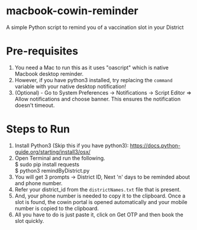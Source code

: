 # macbook-cowin-reminder
A simple Python script to remind you of a vaccination slot in your District

# Pre-requisites
1. You need a Mac to run this as it uses "oascript" which is native Macbook desktop reminder.
2. However, if you have python3 installed, try replacing the ```command``` variable with your native desktop notification!
3. (Optional) - Go to System Preferences -> Notifications -> Script Editor => Allow notifications and choose banner. This ensures the notification doesn't timeout.

# Steps to Run
1. Install Python3 (Skip this if you have python3): <https://docs.python-guide.org/starting/install3/osx/>
2. Open Terminal and run the following.  
   $ sudo pip install requests  
   $ python3 remindByDistrict.py  
3. You will get 3 prompts -> District ID, Next 'n' days to be reminded about and phone number.
4. Refer your district_id from the ```districtNames.txt``` file that is present.
5. And, your phone number is needed to copy it to the clipboard. Once a slot is found, the cowin portal is opened automatically and your mobile number is copied to the clipboard.
6. All you have to do is just paste it, click on Get OTP and then book the slot quickly.
